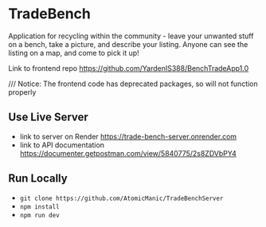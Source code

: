 # TradeBench
Application for recycling within the community -
leave your unwanted stuff on a bench, take a picture, and describe your listing.
Anyone can see the listing on a map, and come to pick it up!

Link to frontend repo https://github.com/YardenIS388/BenchTradeApp1.0

/// Notice: The frontend code has deprecated packages, so will not function properly

## Use Live Server
   - link to server on Render
   https://trade-bench-server.onrender.com
   - link to API documentation
   https://documenter.getpostman.com/view/5840775/2s8ZDVbPY4
## Run Locally
   - ```git clone https://github.com/AtomicManic/TradeBenchServer```
   - ```npm install```
   - ```npm run dev```
     
